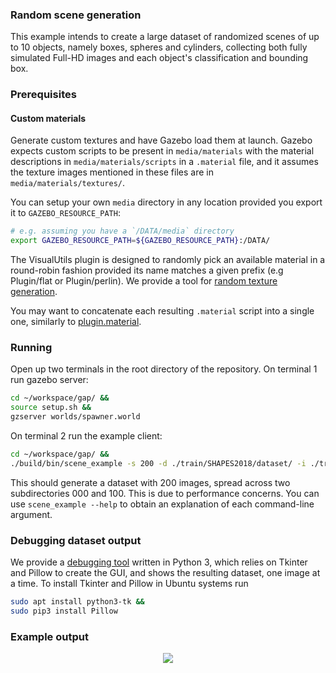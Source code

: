 ### Random scene generation

This example intends to create a large dataset of randomized scenes of up to 10 objects, namely boxes, spheres and cylinders, collecting both fully simulated Full-HD images and each object's classification and bounding box.

### Prerequisites

#### Custom materials

Generate custom textures and have Gazebo load them at launch.
Gazebo expects custom scripts to be present in `media/materials` with the material descriptions in `media/materials/scripts` in a `.material` file, and it assumes the texture images mentioned in these files are in `media/materials/textures/`.

You can setup your own `media` directory in any location provided you export it to `GAZEBO_RESOURCE_PATH`:

```bash
# e.g. assuming you have a `/DATA/media` directory
export GAZEBO_RESOURCE_PATH=${GAZEBO_RESOURCE_PATH}:/DATA/
```

The VisualUtils plugin is designed to randomly pick an available material in a round-robin fashion provided its name matches a given prefix (e.g Plugin/flat or Plugin/perlin).
We provide a tool for [random texture generation].

You may want to concatenate each resulting `.material` script into a single one, similarly to [plugin.material].

### Running

Open up two terminals in the root directory of the repository.
On terminal 1 run gazebo server:
```bash
cd ~/workspace/gap/ &&
source setup.sh &&
gzserver worlds/spawner.world
```

On terminal 2 run the example client:
```bash
cd ~/workspace/gap/ &&
./build/bin/scene_example -s 200 -d ./train/SHAPES2018/dataset/ -i ./train/SHAPES2018/images/ 
```

This should generate a dataset with 200 images, spread across two subdirectories 000 and 100.
This is due to performance concerns.
You can use `scene_example --help` to obtain an explanation of each command-line argument.

### Debugging dataset output

We provide a [debugging tool] written in Python 3, which relies on Tkinter and Pillow to create the GUI, and shows the resulting dataset, one image at a time.
To install Tkinter and Pillow in Ubuntu systems run
``` bash
sudo apt install python3-tk &&
sudo pip3 install Pillow
```

### Example output

<p align="center"> 
    <img src=https://github.com/jsbruglie/gap/blob/dev/.image/scene_example.png>
</p>

[plugin.material]: plugin.material
[random texture generation]: https://github.com/ruipimentelfigueiredo/pattern-generation-lib
[debugging tool]: https://github.com/jsbruglie/gap/blob/dev/scripts/scene_checker.py
